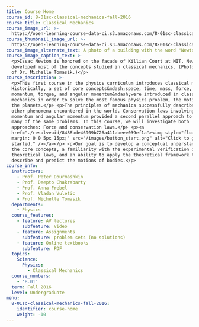 ```yaml
---
title: Course Home
course_id: 8-01sc-classical-mechanics-fall-2016
course_title: Classical Mechanics
course_image_url: >-
  https://open-learning-course-data-ci.s3.amazonaws.com/8-01sc-classical-mechanics-fall-2016/424dd4989c1235387a32fbb5a17b80c1_8-01scf16.jpg
course_thumbnail_image_url: >-
  https://open-learning-course-data-ci.s3.amazonaws.com/8-01sc-classical-mechanics-fall-2016/7b061b12b2bf7110fabf7564b7fb6b13_8-01scf16-th.jpg
course_image_alternate_text: A photo of a building with the word "Newton" engraved on the side.
course_image_caption_text: >-
  <p>Issac Newton is honored on the facade of Killian Court at MIT. Newton
  developed most of the concepts studied in classical mechanics. (Photo courtesy
  of Dr. Michelle Tomasik.)</p>
course_description: >-
  <p>This first course in the physics curriculum introduces classical mechanics.
  Historically, a set of core concepts&mdash;space, time, mass, force, 
  momentum, torque, and angular momentum&mdash;were introduced in classical
  mechanics in order to solve the most famous physics problem, the motion  of
  the planets.</p> <p>The principles of mechanics successfully described many
  other phenomena encountered in the world. Conservation laws involving energy,
  momentum and angular momentum provided a second parallel approach to solving
  many of the same problems. In this course, we will investigate both
  approaches: Force and conservation laws.</p> <p><a
  href="./resolveuid/8488bde46909b726a411abeee039ef1a"><img style="float: right;
  margin: 0 0 5px 15px;" src="/images/button_start.png" alt="Click to get
  started." /></a></p> <p>Our goal is to develop a conceptual understanding of
  the core concepts, a familiarity with the experimental verification of our
  theoretical laws, and an ability to apply the theoretical framework to
  describe and predict the motions of bodies.</p>
course_info:
  instructors:
    - Prof. Peter Dourmashkin
    - Prof. Deepto Chakrabarty
    - Prof. Anna Frebel
    - Prof. Vladan Vuletic
    - Prof. Michelle Tomasik
  departments:
    - Physics
  course_features:
    - feature: AV lectures
      subfeature: Video
    - feature: Assignments
      subfeature: problem sets (no solutions)
    - feature: Online textbooks
      subfeature: PDF
  topics:
    Science:
      Physics:
        - Classical Mechanics
  course_numbers:
    - '8.01'
  term: Fall 2016
  level: Undergraduate
menu:
  8-01sc-classical-mechanics-fall-2016:
    identifier: course-home
    weight: -10
---
```


